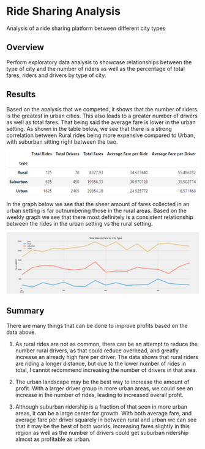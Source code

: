 # Ride Sharing Analysis
Analysis of a ride sharing platform between different city types

## Overview
Perform exploratory data analysis to showcase relationships between the type of city and the number of riders as well as the percentage of total fares, riders and drivers by type of city. 

## Results
Based on the analysis that we competed, it shows that the number of riders is the greatest in urban cities. This also leads to a greater number of drivers as well as total fares. That being said the average fare is lower in the urban setting. As shown in the table below, we see that there is a strong correlation between Rural rides being more expensive compared to Urban, with suburban sitting right between the two.

![Summary DF](analysis/PyBerSummary.png)

In the graph below we see that the sheer amount of fares collected in an urban setting is far outnumbering those in the rural areas. Based on the weekly graph we see that there most definitely is a consistent relationship between the rides in the urban setting vs the rural setting.

![Weekly Fare Summary](analysis/PyBer_fare_summary.png)

## Summary 

There are many things that can be done to improve profits based on the data above. 
1. As rural rides are not as common, there can be an attempt to reduce the number rural drivers, as that could reduce overhead, and greatly increase an already high fare per driver. The data shows that rural riders are riding a longer distance, but due to the lower number of rides in total, I cannot recommend increasing the number of drivers in that area.

2. The urban landscape may be the best way to increase the amount of profit. With a larger driver group in more urban areas, we could see an increase in the number of rides, leading to increased overall profit.

3. Although suburban ridership is a fraction of that seen in more urban areas, it can be a large center for growth. With both average fare, and average fare per driver squarely in between rural and urban we can see that it may be the best of both worlds. Increasing fares slightly in this region as well as the number of drivers could get suburban ridership almost as profitable as urban. 
